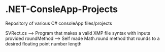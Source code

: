 # .NET-ConsleApp-Projects
Repository of various C# consoleApp files/projects

SVRect.cs --> Program that makes a valid XMP file syntax with inputs provided
roundMethod --> Self made Math.round method that rounds to a desired floating point number length
